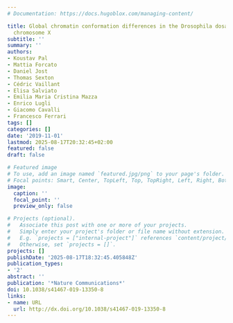 ```yaml
---
# Documentation: https://docs.hugoblox.com/managing-content/

title: Global chromatin conformation differences in the Drosophila dosage compensated
  chromosome X
subtitle: ''
summary: ''
authors:
- Koustav Pal
- Mattia Forcato
- Daniel Jost
- Thomas Sexton
- Cédric Vaillant
- Elisa Salviato
- Emilia Maria Cristina Mazza
- Enrico Lugli
- Giacomo Cavalli
- Francesco Ferrari
tags: []
categories: []
date: '2019-11-01'
lastmod: 2025-08-17T20:32:45+02:00
featured: false
draft: false

# Featured image
# To use, add an image named `featured.jpg/png` to your page's folder.
# Focal points: Smart, Center, TopLeft, Top, TopRight, Left, Right, BottomLeft, Bottom, BottomRight.
image:
  caption: ''
  focal_point: ''
  preview_only: false

# Projects (optional).
#   Associate this post with one or more of your projects.
#   Simply enter your project's folder or file name without extension.
#   E.g. `projects = ["internal-project"]` references `content/project/deep-learning/index.md`.
#   Otherwise, set `projects = []`.
projects: []
publishDate: '2025-08-17T18:32:45.405848Z'
publication_types:
- '2'
abstract: ''
publication: '*Nature Communications*'
doi: 10.1038/s41467-019-13350-8
links:
- name: URL
  url: http://dx.doi.org/10.1038/s41467-019-13350-8
---
```

